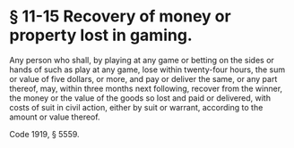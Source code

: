# § 11-15 Recovery of money or property lost in gaming.

<p>Any person who shall, by playing at any game or betting on the sides or hands of such as play at any game, lose within twenty-four hours, the sum or value of five dollars, or more, and pay or deliver the same, or any part thereof, may, within three months next following, recover from the winner, the money or the value of the goods so lost and paid or delivered, with costs of suit in civil action, either by suit or warrant, according to the amount or value thereof.</p><p>Code 1919, § 5559.</p>